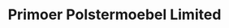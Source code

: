 ---
title: "Primoer Polstermoebel Limited"
url: /froendenberg-ruhr/primoer-polstermoebel-limited/
shop: Möbel
---